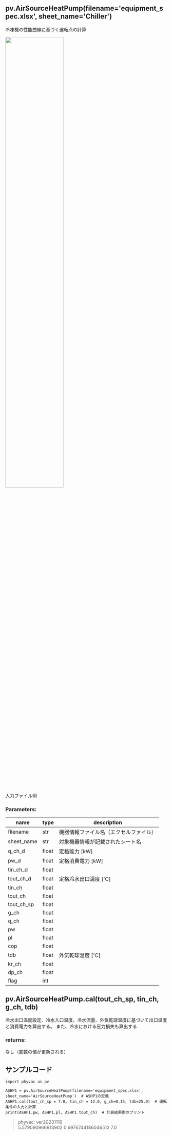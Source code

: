 ## pv.AirSourceHeatPump(filename='equipment_spec.xlsx', sheet_name='Chiller')
冷凍機の性能曲線に基づく運転点の計算  
  
<img src="https://github.com/ShoheiMiyata/phyvac/assets/27459538/5ad1f231-fa98-4c6c-a09e-64674bdcc7f7" width=60%>  
  
入力ファイル例  
  
### Parameters:
|  name  |  type  | description |
| ---- | ---- | ---- |
|filename|str|機器情報ファイル名（エクセルファイル）|
|sheet_name|str|対象機器情報が記載されたシート名|
|q_ch_d|float|定格能力 [kW]|
|pw_d|float|定格消費電力 [kW]|
|tin_ch_d|float||
|tout_ch_d|float|定格冷水出口温度 ['C]|
|tin_ch|float||
|tout_ch|float||
|tout_ch_sp|float||
|g_ch|float||
|q_ch|float||
|pw|float||
|pl|float||
|cop|float||
|tdb|float|外気乾球温度 ['C]|
|kr_ch|float||
|dp_ch|float||
|flag|int||
  
## pv.AirSourceHeatPump.cal(tout_ch_sp, tin_ch, g_ch, tdb)
冷水出口温度設定、冷水入口温度、冷水流量、外気乾球温度に基づいて出口温度と消費電力を算出する。
また、冷水における圧力損失も算出する
  
### returns:
なし（変数の値が更新される）
  
## サンプルコード  
```
import phyvac as pv

ASHP1 = pv.AirSourceHeatPump(filename='equipment_spec.xlsx', sheet_name='AirSourceHeatPump')  # ASHP1の定義
ASHP1.cal(tout_ch_sp = 7.0, tin_ch = 12.0, g_ch=0.15, tdb=25.0)  # 運転条件の入力と計算
print(ASHP1.pw, ASHP1.pl, ASHP1.tout_ch)  # 計算結果例のプリント
```
> phyvac: ver20231116  
> 5.579090966913902 0.6976744186046512 7.0
  
